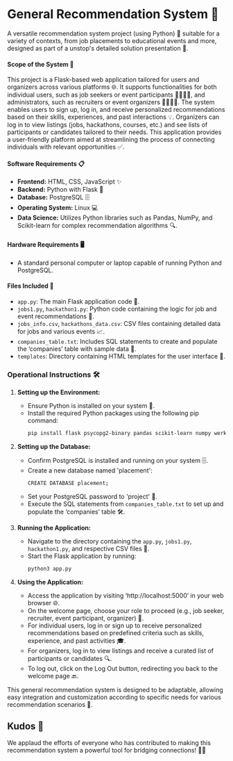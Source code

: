 # General Recommendation System 🌟

A versatile recommendation system project (using Python) 🐍 suitable for a variety of contexts, from job placements to educational events and more, designed as part of a unstop's detailed solution presentation 🎯.

#### Scope of the System 🔭
This project is a Flask-based web application tailored for users and organizers across various platforms 🌐. It supports functionalities for both individual users, such as job seekers or event participants 🙋‍♂️🙋‍♀️, and administrators, such as recruiters or event organizers 👩‍💼👨‍💼. The system enables users to sign up, log in, and receive personalized recommendations based on their skills, experiences, and past interactions 💡. Organizers can log in to view listings (jobs, hackathons, courses, etc.) and see lists of participants or candidates tailored to their needs. This application provides a user-friendly platform aimed at streamlining the process of connecting individuals with relevant opportunities ✅.

#### Software Requirements 📋
- **Frontend:** HTML, CSS, JavaScript ✨
- **Backend:** Python with Flask 🧪
- **Database:** PostgreSQL 🗄️
- **Operating System:** Linux 💻
- **Data Science:** Utilizes Python libraries such as Pandas, NumPy, and Scikit-learn for complex recommendation algorithms 🔍.

#### Hardware Requirements 🖥️
- A standard personal computer or laptop capable of running Python and PostgreSQL.

#### Files Included 📂
- `app.py`: The main Flask application code 📜.
- `jobs1.py`, `hackathon1.py`: Python code containing the logic for job and event recommendations 🤖.
- `jobs_info.csv`, `hackathons_data.csv`: CSV files containing detailed data for jobs and various events 📈.
- `companies_table.txt`: Includes SQL statements to create and populate the ‘companies’ table with sample data 🏢.
- `templates`: Directory containing HTML templates for the user interface 🎨.

### Operational Instructions 🛠️

1. **Setting up the Environment:**
   - Ensure Python is installed on your system 🐍.
   - Install the required Python packages using the following pip command:
     ```bash
     pip install flask psycopg2-binary pandas scikit-learn numpy werkzeug
     ```

2. **Setting up the Database:**
   - Confirm PostgreSQL is installed and running on your system 🗄️.
   - Create a new database named 'placement':
     ```bash
     CREATE DATABASE placement;
     ```
   - Set your PostgreSQL password to 'project' 🔐.
   - Execute the SQL statements from `companies_table.txt` to set up and populate the ‘companies’ table 🛠️.

3. **Running the Application:**
   - Navigate to the directory containing the `app.py`, `jobs1.py`, `hackathon1.py`, and respective CSV files 📂.
   - Start the Flask application by running:
     ```bash
     python3 app.py
     ```

4. **Using the Application:**
   - Access the application by visiting ‘http://localhost:5000’ in your web browser 🌐.
   - On the welcome page, choose your role to proceed (e.g., job seeker, recruiter, event participant, organizer) 🚀.
   - For individual users, log in or sign up to receive personalized recommendations based on predefined criteria such as skills, experience, and past activities 🎓.
   - For organizers, log in to view listings and receive a curated list of participants or candidates 🔍.
   - To log out, click on the Log Out button, redirecting you back to the welcome page 🔙.

This general recommendation system is designed to be adaptable, allowing easy integration and customization according to specific needs for various recommendation scenarios 🔄.

## Kudos 💖
We applaud the efforts of everyone who has contributed to making this recommendation system a powerful tool for bridging connections! 👏🌉

